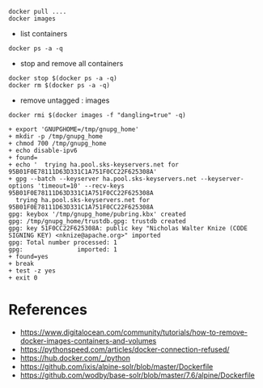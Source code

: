 ```
docker pull ....
docker images
```
* list containers
```
docker ps -a -q
```
* stop and remove all containers
```
docker stop $(docker ps -a -q)
docker rm $(docker ps -a -q)
```
* remove untagged <none>:<none> images
```
docker rmi $(docker images -f "dangling=true" -q)
```
  
```
+ export 'GNUPGHOME=/tmp/gnupg_home'
+ mkdir -p /tmp/gnupg_home
+ chmod 700 /tmp/gnupg_home
+ echo disable-ipv6
+ found=
+ echo '  trying ha.pool.sks-keyservers.net for 95B01F0E78111D63D331C1A751F0CC22F625308A'
+ gpg --batch --keyserver ha.pool.sks-keyservers.net --keyserver-options 'timeout=10' --recv-keys 95B01F0E78111D63D331C1A751F0CC22F625308A
  trying ha.pool.sks-keyservers.net for 95B01F0E78111D63D331C1A751F0CC22F625308A
gpg: keybox '/tmp/gnupg_home/pubring.kbx' created
gpg: /tmp/gnupg_home/trustdb.gpg: trustdb created
gpg: key 51F0CC22F625308A: public key "Nicholas Walter Knize (CODE SIGNING KEY) <nknize@apache.org>" imported
gpg: Total number processed: 1
gpg:               imported: 1
+ found=yes
+ break
+ test -z yes
+ exit 0

```

  
# References
* https://www.digitalocean.com/community/tutorials/how-to-remove-docker-images-containers-and-volumes
* https://pythonspeed.com/articles/docker-connection-refused/
* https://hub.docker.com/_/python
* https://github.com/ixis/alpine-solr/blob/master/Dockerfile
* https://github.com/wodby/base-solr/blob/master/7.6/alpine/Dockerfile
